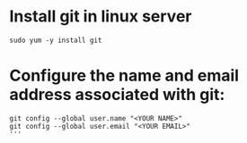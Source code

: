 

# Install git in linux server
```
sudo yum -y install git  
```
# Configure the name and email address associated with git:
```
git config --global user.name "<YOUR NAME>"
git config --global user.email "<YOUR EMAIL>"
'''
